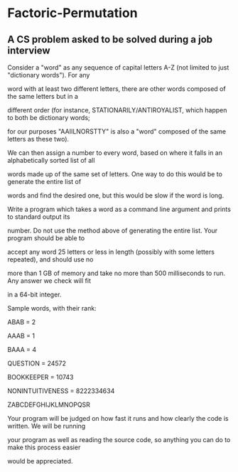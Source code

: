 # Factoric-Permutation
A CS problem asked to be solved during a job interview
------------------------------------------------------------------------------

Consider a "word" as any sequence of capital letters A-Z (not limited to just "dictionary words"). For any 

word with at least two different letters, there are other words composed of the same letters but in a 

different order (for instance, STATIONARILY/ANTIROYALIST, which happen to both be dictionary words; 

for our purposes "AAIILNORSTTY" is also a "word" composed of the same letters as these two). 

We can then assign a number to every word, based on where it falls in an alphabetically sorted list of all 

words made up of the same set of letters. One way to do this would be to generate the entire list of 

words and find the desired one, but this would be slow if the word is long. 

Write a program which takes a word as a command line argument and prints to standard output its 

number. Do not use the method above of generating the entire list. Your program should be able to 

accept any word 25 letters or less in length (possibly with some letters repeated), and should use no 

more than 1 GB of memory and take no more than 500 milliseconds to run. Any answer we check will fit 

in a 64-bit integer. 

Sample words, with their rank: 

ABAB = 2 

AAAB = 1 

BAAA = 4 

QUESTION = 24572 

BOOKKEEPER = 10743

NONINTUITIVENESS = 8222334634

ZABCDEFGHIJKLMNOPQSR

 

Your program will be judged on how fast it runs and how clearly the code is written. We will be running 

your program as well as reading the source code, so anything you can do to make this process easier 

would be appreciated.
